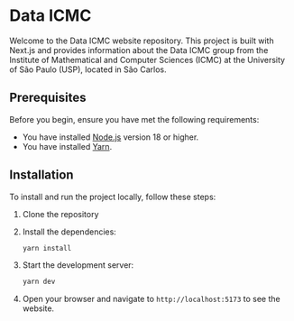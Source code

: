 # Data ICMC

Welcome to the Data ICMC website repository. This project is built with Next.js and provides information about the Data ICMC group from the Institute of Mathematical and Computer Sciences (ICMC) at the University of São Paulo (USP), located in São Carlos.

## Prerequisites

Before you begin, ensure you have met the following requirements:

- You have installed [Node.js](https://nodejs.org/) version 18 or higher.
- You have installed [Yarn](https://classic.yarnpkg.com/en/docs/install).

## Installation

To install and run the project locally, follow these steps:

1. Clone the repository
2. Install the dependencies:

    ```sh
    yarn install
    ```

3. Start the development server:

    ```sh
    yarn dev
    ```

4. Open your browser and navigate to `http://localhost:5173` to see the website.

